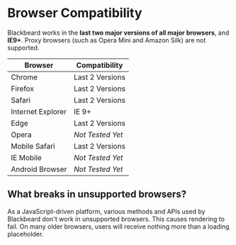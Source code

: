 # Browser Compatibility

Blackbeard works in the **last two major versions of all major browsers**, and **IE9+**. Proxy browsers (such as Opera Mini and Amazon Silk) are not supported.

| Browser           | Compatibility    |
| ----------------- | ---------------- |
| Chrome            | Last 2 Versions  |
| Firefox           | Last 2 Versions  |
| Safari            | Last 2 Versions  |
| Internet Explorer | IE 9+            |
| Edge              | Last 2 Versions  |
| Opera             | *Not Tested Yet* |
| Mobile Safari     | Last 2 Versions  |
| IE Mobile         | *Not Tested Yet* |
| Android Browser   | *Not Tested Yet* |

## What breaks in unsupported browsers?

As a JavaScript-driven platform, various methods and APIs used by Blackbeard don't work in unsupported browsers. This causes rendering to fail. On many older browsers, users will receive nothing more than a loading placeholder.